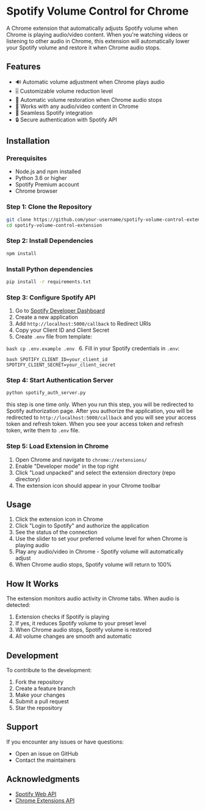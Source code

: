 # Spotify Volume Control for Chrome

A Chrome extension that automatically adjusts Spotify volume when Chrome is playing audio/video content. When you're watching videos or listening to other audio in Chrome, this extension will automatically lower your Spotify volume and restore it when Chrome audio stops.

## Features

- 🔊 Automatic volume adjustment when Chrome plays audio
- 🎚️ Customizable volume reduction level 
- 🔄 Automatic volume restoration when Chrome audio stops
- 🎯 Works with any audio/video content in Chrome
- 🎵 Seamless Spotify integration
- 🔒 Secure authentication with Spotify API

## Installation

### Prerequisites
- Node.js and npm installed
- Python 3.6 or higher
- Spotify Premium account
- Chrome browser

### Step 1: Clone the Repository

```bash
git clone https://github.com/your-username/spotify-volume-control-extension.git
cd spotify-volume-control-extension
```

### Step 2: Install Dependencies

```bash
npm install
```

### Install Python dependencies
```bash
pip install -r requirements.txt
```

### Step 3: Configure Spotify API
1. Go to [Spotify Developer Dashboard](https://developer.spotify.com/dashboard)
2. Create a new application
3. Add `http://localhost:5000/callback` to Redirect URIs
4. Copy your Client ID and Client Secret
5. Create `.env` file from template:

`bash
cp .env.example .env
`
6. Fill in your Spotify credentials in `.env`:

`bash
SPOTIFY_CLIENT_ID=your_client_id
SPOTIFY_CLIENT_SECRET=your_client_secret
`

### Step 4: Start Authentication Server
```bash
python spotify_auth_server.py
```
this step is one time only. When you run this step, you will be redirected to Spotify authorization page. After you authorize the application, you will be redirected to `http://localhost:5000/callback` and you will see your access token and refresh token.
When you see your access token and refresh token, write them to `.env` file.


### Step 5: Load Extension in Chrome
1. Open Chrome and navigate to `chrome://extensions/`
2. Enable "Developer mode" in the top right
3. Click "Load unpacked" and select the extension directory (repo directory)
4. The extension icon should appear in your Chrome toolbar

## Usage

1. Click the extension icon in Chrome
2. Click "Login to Spotify" and authorize the application
3. See the status of the connection
4. Use the slider to set your preferred volume level for when Chrome is playing audio
5. Play any audio/video in Chrome - Spotify volume will automatically adjust
6. When Chrome audio stops, Spotify volume will return to 100%

## How It Works

The extension monitors audio activity in Chrome tabs. When audio is detected:

1. Extension checks if Spotify is playing
2. If yes, it reduces Spotify volume to your preset level
3. When Chrome audio stops, Spotify volume is restored
4. All volume changes are smooth and automatic

## Development

To contribute to the development:

1. Fork the repository
2. Create a feature branch
3. Make your changes
4. Submit a pull request
5. Star the repository

## Support

If you encounter any issues or have questions:
- Open an issue on GitHub
- Contact the maintainers

## Acknowledgments

- [Spotify Web API](https://developer.spotify.com/documentation/web-api/)
- [Chrome Extensions API](https://developer.chrome.com/docs/extensions/)
